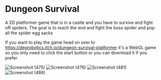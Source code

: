 # Dungeon Survival
 A 2D platformer game that is in a castle and you have to survive and fight  off spiders. The goal is to reach the end and fight the boss spider and pop all the spider egg sacks
 
 If you want to play the game head on over to https://deprobotics.itch.io/dungeon-survival-platformer it's a WebGL game so you only need to click the start button or you can download it if you prefer
 
 ![Screenshot (475)](https://user-images.githubusercontent.com/64322975/211339646-b5b37227-3e1a-4bc3-b83e-eb4b28dcf99b.png)
![Screenshot (476)](https://user-images.githubusercontent.com/64322975/211339688-1fb57e33-ee20-4225-bbc0-9c34f888339a.png)
![Screenshot (481)](https://user-images.githubusercontent.com/64322975/211339765-cb8dd028-350f-4f9d-b599-3345ffaa8839.png)
![Screenshot (486)](https://user-images.githubusercontent.com/64322975/211339841-5730c337-07eb-4a1f-9c26-1f0c0f9afab2.png)
